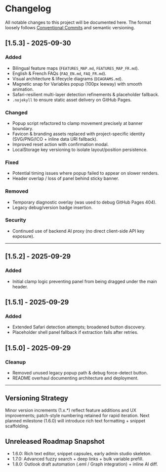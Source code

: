 # Changelog

All notable changes to this project will be documented here. The format loosely follows [Conventional Commits](https://www.conventionalcommits.org/) and semantic versioning.

## [1.5.3] - 2025-09-30
### Added
- Bilingual feature maps (`FEATURES_MAP.md`, `FEATURES_MAP_FR.md`).
- English & French FAQs (`FAQ_EN.md`, `FAQ_FR.md`).
- Visual architecture & lifecycle diagrams (`DIAGRAMS.md`).
- Magnetic snap for Variables popup (100px leeway) with smooth animation.
- Safari-resilient multi-layer detection refinements & placeholder fallback.
- `.nojekyll` to ensure static asset delivery on GitHub Pages.

### Changed
- Popup script refactored to clamp movement precisely at banner boundary.
- Favicon & branding assets replaced with project-specific identity (SVG/PNG/ICO + inline data URI fallback).
- Improved reset action with confirmation modal.
- LocalStorage key versioning to isolate layout/position persistence.

### Fixed
- Potential timing issues where popup failed to appear on slower renders.
- Header overlap / loss of panel behind sticky banner.

### Removed
- Temporary diagnostic overlay (was used to debug GitHub Pages 404).
- Legacy debug/version badge insertion.

### Security
- Continued use of backend AI proxy (no direct client-side API key exposure).

---
## [1.5.2] - 2025-09-29
### Added
- Initial clamp logic preventing panel from being dragged under the main header.

## [1.5.1] - 2025-09-29
### Added
- Extended Safari detection attempts; broadened button discovery.
- Placeholder shell panel fallback if extraction fails after retries.

## [1.5.0] - 2025-09-29
### Cleanup
- Removed unused legacy popup path & debug force-detect button.
- README overhaul documenting architecture and deployment.

---
## Versioning Strategy
Minor version increments (1.x.*) reflect feature additions and UX improvements; patch-style numbering retained for rapid iteration. Next planned milestone (1.6.0) will introduce rich text formatting + snippet scaffolding.

## Unreleased Roadmap Snapshot
- 1.6.0: Rich text editor, snippet capsules, early admin studio skeleton.
- 1.7.0: Advanced fuzzy search + deep links + bulk variable prefill.
- 1.8.0: Outlook draft automation (.eml / Graph integration) + inline AI diff.

